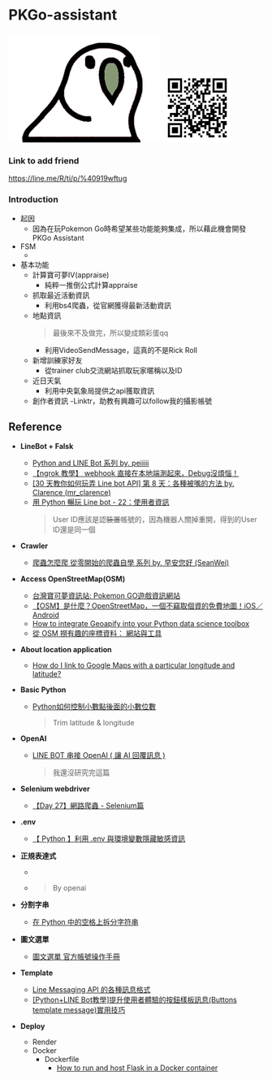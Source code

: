 ﻿# PKGo-assistant
![image](https://github.com/1y1c0c8/PKGo-assistant/blob/main/src/parrot.gif)
![image](https://github.com/1y1c0c8/PKGo-assistant/blob/main/src/RR_QRcode.png)


### Link to add friend
https://line.me/R/ti/p/%40919wftug

### Introduction
- 起因
    - 因為在玩Pokemon Go時希望某些功能能夠集成，所以藉此機會開發PKGo Assistant
- FSM
    - [](https://github.com/1y1c0c8/PKGo-assistant/blob/main/src/321238339_551179120382787_3088986884276905712_n.jpg)
- 基本功能
    - 計算寶可夢IV(appraise)
        - 純粹一推倒公式計算appraise
    - 抓取最近活動資訊
        - 利用bs4爬蟲，從官網獲得最新活動資訊
    - 地點資訊
        > 最後來不及做完，所以變成類彩蛋qq
        - 利用VideoSendMessage，這真的不是Rick Roll
    - 新增訓練家好友
        - 從trainer club交流網站抓取玩家暱稱以及ID
    - 近日天氣
        - 利用中央氣象局提供之api獲取資訊
    - 創作者資訊
        -Linktr，助教有興趣可以follow我的攝影帳號



## Reference
- **LineBot + Falsk**
    - [Python and LINE Bot 系列 by. peiiiii](https://ithelp.ithome.com.tw/m/users/20151448/ironman/5396)
    - [【ngrok 教學】 webhook 直接在本地端測起來，Debug沒煩惱！](https://learn.markteaching.com/ngrok-webhook/)
    - [[30 天教你如何玩弄 Line bot API] 第 8 天：各種被嘴的方法 by. Clarence (mr_clarence)](https://ithelp.ithome.com.tw/articles/10219503)
    - [用 Python 暢玩 Line bot - 22：使用者資訊](https://ithelp.ithome.com.tw/articles/10282156)
        > User ID應該是認~~裝置~~帳號的，因為機器人關掉重開，得到的User ID還是同一個
- **Crawler**
    - [爬蟲怎麼爬 從零開始的爬蟲自學 系列 by. 早安您好 (SeanWei)](https://ithelp.ithome.com.tw/users/20140149/ironman/4278)
- **Access OpenStreetMap(OSM)**
    - [台灣寶可夢資訊站: Pokemon GO遊戲資訊網站](https://twpkinfo.com/ipoke.aspx)
    - [【OSM】是什麼？OpenStreetMap，一個不竊取個資的免費地圖！iOS／Android](https://kikinote.net/161141)
    - [How to integrate Geoapify into your Python data science toolbox](https://www.geoapify.com/integrate-geoapify-python-data-science-toolbox)
    - [從 OSM 撈有趣的座標資料： 網站與工具](https://newtoypia.blogspot.com/2015/05/overpass-api.html)

- **About location application**
    - [How do I link to Google Maps with a particular longitude and latitude?](https://stackoverflow.com/questions/1801732/how-do-i-link-to-google-maps-with-a-particular-longitude-and-latitude)
- **Basic Python**
    - [Python如何控制小數點後面的小數位數](https://www.796t.com/content/1549397542.html)
        > Trim latitude & longitude
- **OpenAI**
    - [LINE BOT 串接 OpenAI ( 讓 AI 回覆訊息 )](https://steam.oxxostudio.tw/category/python/example/line-bot-openai-1.html#a2)
        > 我還沒研究完這篇
- **Selenium webdriver**
    - [【Day 27】網路爬蟲 - Selenium篇](https://ithelp.ithome.com.tw/articles/10307735)
- **.env**
    - [【 Python 】利用 .env 與環境變數隱藏敏感資訊](https://learningsky.io/python-use-environmental-variables-to-hide-sensitive-information/)
- **正規表達式**
    - []()
    - []()
        > By openai
- **分割字串**
    - [在 Python 中的空格上拆分字符串](https://www.techiedelight.com/zh-tw/split-string-whitespace-python/)
- **圖文選單**
    - [圖文選單 官方帳號操作手冊](https://tw.linebiz.com/manual/line-official-account/oa-manager-richmenu/)
- **Template**
    - [Line Messaging API 的各種訊息格式](https://ithelp.ithome.com.tw/articles/10198142?sc=rss.qu)
    - [[Python+LINE Bot教學]提升使用者體驗的按鈕樣板訊息(Buttons template message)實用技巧](https://www.learncodewithmike.com/2020/07/line-bot-buttons-template-message.html)
- **Deploy**
    - Render
    - Docker
        - Dockerfile
            - [How to run and host Flask in a Docker container](https://youtu.be/9tErxxGpOM4)

